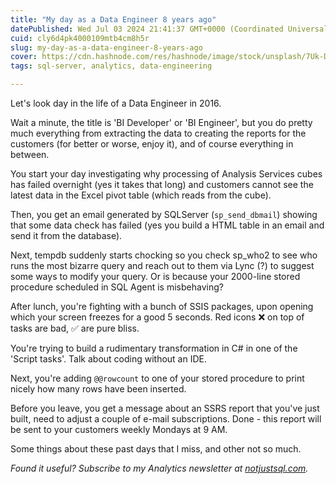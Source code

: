 ```yaml
---
title: "My day as a Data Engineer 8 years ago"
datePublished: Wed Jul 03 2024 21:41:37 GMT+0000 (Coordinated Universal Time)
cuid: cly6d4pk4000109mtb4cm8h5r
slug: my-day-as-a-data-engineer-8-years-ago
cover: https://cdn.hashnode.com/res/hashnode/image/stock/unsplash/7Uk-DPd0fZY/upload/81a34bb226c98ad993346e4781f16b23.jpeg
tags: sql-server, analytics, data-engineering

---
```


Let's look day in the life of a Data Engineer in 2016.

Wait a minute, the title is 'BI Developer' or 'BI Engineer', but you do pretty much everything from extracting the data to creating the reports for the customers (for better or worse, enjoy it), and of course everything in between.

You start your day investigating why processing of Analysis Services cubes has failed overnight (yes it takes that long) and customers cannot see the latest data in the Excel pivot table (which reads from the cube).

Then, you get an email generated by SQLServer (`sp_send_dbmail`) showing that some data check has failed (yes you build a HTML table in an email and send it from the database).

Next, tempdb suddenly starts chocking so you check sp\_who2 to see who runs the most bizarre query and reach out to them via Lync (?) to suggest some ways to modify your query. Or is because your 2000-line stored procedure scheduled in SQL Agent is misbehaving?

After lunch, you're fighting with a bunch of SSIS packages, upon opening which your screen freezes for a good 5 seconds. Red icons ❌ on top of tasks are bad, ✅ are pure bliss.

You're trying to build a rudimentary transformation in C# in one of the 'Script tasks'. Talk about coding without an IDE.

Next, you're adding `@@rowcount` to one of your stored procedure to print nicely how many rows have been inserted.

Before you leave, you get a message about an SSRS report that you've just built, need to adjust a couple of e-mail subscriptions. Done - this report will be sent to your customers weekly Mondays at 9 AM.

Some things about these past days that I miss, and other not so much.

*Found it useful? Subscribe to my Analytics newsletter at* [*notjustsql.com*](https://notjustsql.com)*.*